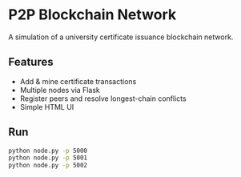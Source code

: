 # P2P Blockchain Network

A simulation of a university certificate issuance blockchain network.

## Features
- Add & mine certificate transactions
- Multiple nodes via Flask
- Register peers and resolve longest-chain conflicts
- Simple HTML UI

## Run

```bash
python node.py -p 5000
python node.py -p 5001
python node.py -p 5002
